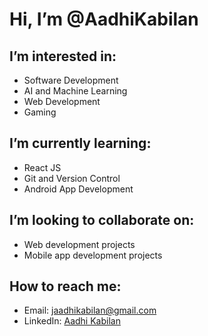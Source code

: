 # Hi, I’m @AadhiKabilan

## I’m interested in:
- Software Development
- AI and Machine Learning
- Web Development
- Gaming

## I’m currently learning:
- React JS
- Git and Version Control
- Android App Development

## I’m looking to collaborate on:
- Web development projects
- Mobile app development projects

## How to reach me:
- Email: [jaadhikabilan@gmail.com](mailto:jaadhikabilan@gmail.com)
- LinkedIn: [Aadhi Kabilan](https://www.linkedin.com/in/aadhi-kabilan-b840751bb/)
